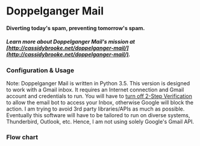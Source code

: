 # Doppelganger Mail
#### Diverting today's spam, preventing tomorrow's spam.

##### Learn more about Doppelganger Mail's mission at [http://cassidybrooke.net/doppelganger-mail/](http://cassidybrooke.net/doppelganger-mail/).

### Configuration & Usage

Note: Doppelganger Mail is written in Python 3.5. This version is designed to work with a Gmail inbox.
It requires an Internet connection and Gmail account and credentials to run. You will have to
[turn off 2-Step Verification](https://support.google.com/accounts/answer/1064203?hl=en) to allow the
email bot to access your Inbox, otherwise Google will block the action. I am trying to avoid 3rd party
libraries/APIs as much as possible. Eventually this software will have to be tailored to run on
diverse systems, Thunderbird, Outlook, etc. Hence, I am not using solely Google's Gmail API.

### Flow chart




